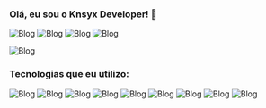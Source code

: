 ### Olá, eu sou o Knsyx Developer! 👋

![Blog](https://img.shields.io/badge/Discord-7289DA?style=for-the-badge&logo=discord&logoColor=white) ![Blog](https://img.shields.io/badge/Twitch-9146FF?style=for-the-badge&logo=twitch&logoColor=white) ![Blog](https://img.shields.io/badge/YouTube-FF0000?style=for-the-badge&logo=youtube&logoColor=white) ![Blog](https://img.shields.io/badge/GitHub-100000?style=for-the-badge&logo=github&logoColor=white)

![Blog](https://github-readme-stats.vercel.app/api/top-langs/?username=devknsyx&theme=blue-green)

### Tecnologias que eu utilizo:

![Blog](https://img.shields.io/badge/HTML5-E34F26?style=for-the-badge&logo=html5&logoColor=white) ![Blog](https://img.shields.io/badge/CSS3-1572B6?style=for-the-badge&logo=css3&logoColor=white) ![Blog](https://img.shields.io/badge/Sass-CC6699?style=for-the-badge&logo=sass&logoColor=white) ![Blog](https://img.shields.io/badge/C%23-239120?style=for-the-badge&logo=c-sharp&logoColor=white) ![Blog](https://img.shields.io/badge/C%2B%2B-00599C?style=for-the-badge&logo=c%2B%2B&logoColor=white) ![Blog](https://img.shields.io/badge/MySQL-00000F?style=for-the-badge&logo=mysql&logoColor=white) ![Blog](https://img.shields.io/badge/Tailwind_CSS-38B2AC?style=for-the-badge&logo=tailwind-css&logoColor=white) ![Blog](https://img.shields.io/badge/Bootstrap-563D7C?style=for-the-badge&logo=bootstrap&logoColor=white) ![Blog](https://img.shields.io/badge/JavaScript-323330?style=for-the-badge&logo=javascript&logoColor=F7DF1E)
